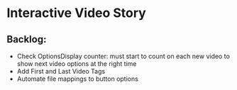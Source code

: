 # Interactive Video Story

## Backlog:

- Check OptionsDisplay counter: must start to count on each new video to show next video options at the right time
- Add First and Last Video Tags
- Automate file mappings to button options